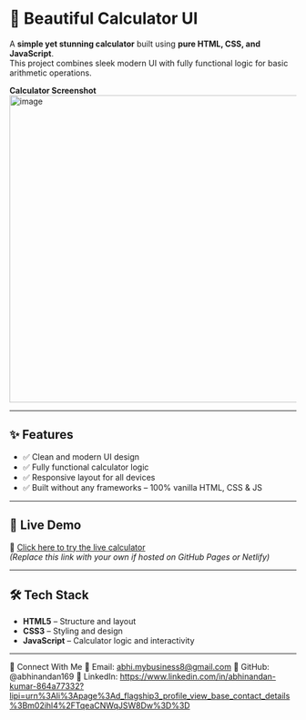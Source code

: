 
# 🔢 Beautiful Calculator UI

A **simple yet stunning calculator** built using **pure HTML, CSS, and JavaScript**.  
This project combines sleek modern UI with fully functional logic for basic arithmetic operations.

**Calculator Screenshot** 
<img width="960" height="540" alt="image" src="https://github.com/user-attachments/assets/5c282406-8d43-435d-a633-9c6e5f95287d"/>
 <!-- Replace with your image path or URL -->

---

## ✨ Features

- ✅ Clean and modern UI design
- ✅ Fully functional calculator logic
- ✅ Responsive layout for all devices
- ✅ Built without any frameworks – 100% vanilla HTML, CSS & JS

---

## 🚀 Live Demo

🔗 [Click here to try the live calculator](https://modernbeautiful-calculator.netlify.app/)  
*(Replace this link with your own if hosted on GitHub Pages or Netlify)*

---

## 🛠️ Tech Stack

- **HTML5** – Structure and layout  
- **CSS3** – Styling and design  
- **JavaScript** – Calculator logic and interactivity  

---


💬 Connect With Me
📧 Email: abhi.mybusiness8@gmail.com
🐙 GitHub: @abhinandan169
📱 LinkedIn: https://www.linkedin.com/in/abhinandan-kumar-864a77332?lipi=urn%3Ali%3Apage%3Ad_flagship3_profile_view_base_contact_details%3Bm02ihl4%2FTqeaCNWqJSW8Dw%3D%3D

